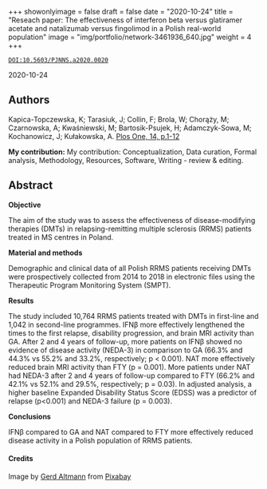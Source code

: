 +++
showonlyimage = false
draft = false
date = "2020-10-24"
title = "Reseach paper: The effectiveness of interferon beta versus glatiramer acetate and natalizumab versus fingolimod in a Polish real-world population"
image = "img/portfolio/network-3461936_640.jpg"
weight = 4
+++


[`DOI:10.5603/PJNNS.a2020.0020`](https://doi.org/10.1371/journal.pone.0223863)

2020-10-24

<!--more-->

## Authors

Kapica-Topczewska, K; Tarasiuk, J; Collin, F;
Brola, W; Chorąży, M; Czarnowska, A; Kwaśniewski, M;
Bartosik-Psujek, H; Adamczyk-Sowa, M; Kochanowicz, J;
Kułakowska, A.
[Plos One, 14, p.1-12](https://doi.org/10.1371/journal.pone.0223863)

**My contribution:**
My contribution: Conceptualization, Data curation, Formal
analysis, Methodology, Resources, Software, Writing - review & editing.


## Abstract

**Objective**

The aim of the study was to assess the effectiveness of
disease-modifying therapies (DMTs) in relapsing-remitting
multiple sclerosis (RRMS) patients treated in MS centres in
Poland.

**Material and methods**

Demographic and clinical data of all Polish RRMS patients
receiving DMTs were prospectively collected from 2014 to 2018
in electronic files using the Therapeutic Program Monitoring
System (SMPT).

**Results**

The study included 10,764 RRMS patients treated with DMTs in
first-line and 1,042 in second-line programmes.
IFNβ more effectively lengthened the times to the
first relapse, disability progression, and brain MRI activity than GA.
After 2 and 4 years of follow-up, more patients on IFNβ showed
no evidence of disease activity (NEDA-3) in comparison to GA
(66.3% and 44.3% vs 55.2% and 33.2%, respectively;
 p &lt; 0.001). NAT more effectively reduced brain MRI activity
than FTY (p = 0.001). More patients under NAT had NEDA-3 after
2 and 4 years of follow-up compared to FTY
(66.2% and 42.1% vs 52.1% and 29.5%, respectively; p = 0.03). In adjusted
analysis, a higher baseline Expanded Disability Status Score
(EDSS) was a predictor of relapse (p&lt;0.001) and NEDA-3
failure (p = 0.003).

**Conclusions**

IFNβ compared to GA and NAT compared to FTY more effectively
reduced disease activity in a Polish population of RRMS
patients.

#### Credits

Image by <a href="https://pixabay.com/users/geralt-9301/?utm_source=link-attribution&amp;utm_medium=referral&amp;utm_campaign=image&amp;utm_content=3461936">Gerd Altmann</a> from <a href="https://pixabay.com/?utm_source=link-attribution&amp;utm_medium=referral&amp;utm_campaign=image&amp;utm_content=3461936">Pixabay</a>
